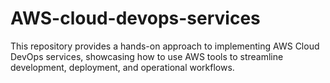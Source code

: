 # AWS-cloud-devops-services
This repository provides a hands-on approach to implementing AWS Cloud DevOps services, showcasing how to use AWS tools to streamline development, deployment, and operational workflows.
